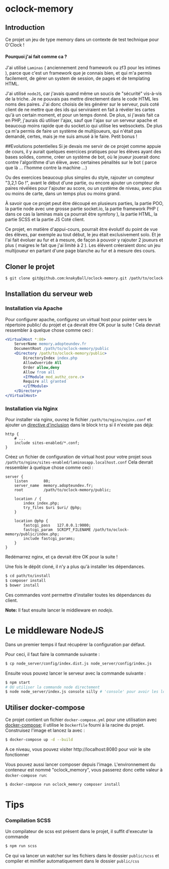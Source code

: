 # oclock-memory

## Introduction

Ce projet un jeu de type memory dans un contexte de test technique pour O'Clock !

#### Pourquoi j'ai fait comme ca ?

J'ai utilisé `Laminas` ( anciennement zend framework ou zf3 pour les intimes ),
parce que c'est un framework que je connais bien, et qui m'a permis facilement, 
de gérer un system de session, de pages et de templating HTML.

J'ai utilisé `nodeJS`, car j'avais quand même un soucis de "sécurité" vis-à-vis de
la triche. Je ne pouvais pas mettre directement dans le code HTML les noms des paires.
J'ai donc choisis de les générer sur le serveur, puis coté client de ne mettre que des ids
qui serviraient en fait à révéler les cartes qu'à un certain moment, et pour un temps donné.
De plus, si j'avais fait ca en PHP, j'aurais dû utiliser l'ajax, sauf que l'ajax sur un
serveur apache et beaucoup moins rapide que du socket.io qui utilise les websockets.
De plus ça m'a permis de faire un système de multijoueurs, qui n'était pas demandé, certes,
mais je me suis amusé à le faire. Petit bonus !

##Evolutions potentielles
Si je devais me servir de ce projet comme appuie de cours, il y aurait quelques exercices pratiques pour les
élèves ayant des bases solides, comme, créer un système de bot, où le joueur jouerait donc contre l'algorithme d'un
élève, avec certaines pénalités sur le bot ( parce que là ... l'homme contre la machine ...) 

Ou des exercices beaucoup plus simples du style, rajouter un compteur "3,2,1 Go !", avant le début d'une partie,
ou encore ajouter un compteur de paires révélées pour l'ajouter au score, ou un système
de niveau, avec plus ou moins de carte, dans un temps plus ou moins grand.

À savoir que ce projet peut être découpé en plusieurs parties, la partie POO, la partie node avec une grosse partie socket.io, la partie 
framework PHP ( dans ce cas la laminas mais ça pourrait être symfony ), la partie HTML, la partie SCSS et la 
partie JS Coté client. 
 
Ce projet, en matière d'appui-cours, pourrait être évolutif du point de vue des élèves,
par exemple au tout début, le jeu était exclusivement solo. 
Et je l'ai fait évoluer au fur et à mesure, de façon à pouvoir y rajouter 2 joueurs et plus 
( maigres le fait que j'ai limité à 2 ).
Les élèvent créeraient donc un jeu multijoueur en partant d'une page blanche au fur et à mesure des cours.

    
    

## Cloner le projet
```bash
$ git clone git@github.com:knakyBall/oclock-memory.git /path/to/oclock-memory
```

## Installation du serveur web

### Installation via Apache


Pour configurer apache, configurez un virtual host pour pointer vers le répertoire public/ du
projet et ça devrait être OK pour la suite ! Cela devrait ressembler à quelque chose comme ceci :

```apache
<VirtualHost *:80>
    ServerName memory.adopteundev.fr
    DocumentRoot /path/to/oclock-memory/public
    <Directory /path/to/oclock-memory/public>
        DirectoryIndex index.php
        AllowOverride All
        Order allow,deny
        Allow from all
        <IfModule mod_authz_core.c>
        Require all granted
        </IfModule>
    </Directory>
</VirtualHost>
```

### Installation via Nginx

Pour installer via nginx, ouvrez le fichier `/path/to/nginx/nginx.conf` et ajouter un
[directive d'inclusion](http://nginx.org/en/docs/ngx_core_module.html#include) dans le block `http` si il n'existe pas déjà:

```nginx
http {
    # ...
    include sites-enabled/*.conf;
}
```

Créez un fichier de configuration de virtual host pour votre projet sous `/path/to/nginx/sites-enabled/laminasapp.localhost.conf`
Cela devrait ressembler à quelque chose comme ceci :

```nginx
server {
    listen       80;
    server_name  memory.adopteundev.fr;
    root         /path/to/oclock-memory/public;

    location / {
        index index.php;
        try_files $uri $uri/ @php;
    }

    location @php {
        fastcgi_pass   127.0.0.1:9000;
        fastcgi_param  SCRIPT_FILENAME /path/to/oclock-memory/public/index.php;
        include fastcgi_params;
    }
}
```

Redémarrez nginx, et ça devrait être OK pour la suite !

Une fois le dépôt cloné, il n'y a plus qu'à installer les dépendances.

```bash
$ cd path/to/install
$ composer install
$ bower install
```

Ces commandes vont permettre d'installer toutes les dépendances du client.

**Note:** Il faut ensuite lancer le middleware en *nodejs*.

# Le middleware NodeJS
Dans un premier temps il faut récupérer la configuration par défaut.

Pour ceci, il faut faire la commande suivante :
```bash
$ cp node_server/config/index.dist.js node_server/config/index.js
```

Ensuite vous pouvez lancer le serveur avec la commande suivante :
```bash
$ npm start
# OU utiliser la commande node directement
$ node node_server/index.js console silly # 'console' pour avoir les logs et 'silly' pour le niveau de logs
```

## Utiliser docker-compose

Ce projet contient un fichier `docker-compose.yml` pour une utilisation avec
[docker-compose](https://docs.docker.com/compose/); il utilise le `Dockerfile`
 fourni à la racine du projet. 
 Construisez l'image et lancez la avec :

```bash
$ docker-compose up -d --build
```

A ce niveau, vous pouvez visiter http://localhost:8080 pour voir le site fonctionner

Vous pouvez aussi lancer composer depuis l'image. L'environnement du conteneur est nommé
"oclock_memory", vous passerez donc cette valeur à `docker-compose run`:

```bash
$ docker-compose run oclock_memory composer install
```


# Tips

### Compilation SCSS

Un compilateur de scss est présent dans le projet, il suffit d'executer la commande

```bash
$ npm run scss
```

Ce qui va lancer un watcher sur les fichiers dans le dossier `public/scss` 
et compiler et minifier automatiquement dans le dossier `public/css` 